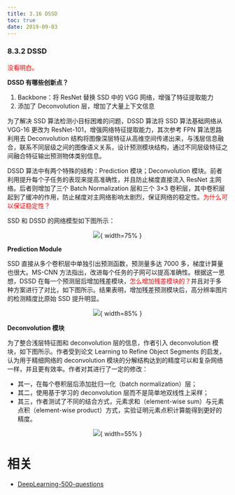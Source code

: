 ```yaml
---
title: 3.16 DSSD
toc: true
date: 2019-09-03
---
```


### 8.3.2 DSSD

<span style="color:red;">没看明白。</span>

**DSSD 有哪些创新点？**

1. Backbone：将 ResNet 替换 SSD 中的 VGG 网络，增强了特征提取能力
2. 添加了 Deconvolution 层，增加了大量上下文信息

为了解决 SSD 算法检测小目标困难的问题，DSSD 算法将 SSD 算法基础网络从 VGG-16 更改为 ResNet-101，增强网络特征提取能力，其次参考 FPN 算法思路利用去 Deconvolution 结构将图像深层特征从高维空间传递出来，与浅层信息融合，联系不同层级之间的图像语义关系，设计预测模块结构，通过不同层级特征之间融合特征输出预测物体类别信息。

DSSD 算法中有两个特殊的结构：Prediction 模块；Deconvolution 模块。前者利用提升每个子任务的表现来提高准确性，并且防止梯度直接流入 ResNet 主网络。后者则增加了三个 Batch Normalization 层和三个 3×3 卷积层，其中卷积层起到了缓冲的作用，防止梯度对主网络影响太剧烈，保证网络的稳定性。<span style="color:red;">为什么可以保证稳定性？</span>

SSD 和 DSSD 的网络模型如下图所示：

<center>

![](http://images.iterate.site/blog/image/20190722/2FF4nRLszKPv.png?imageslim){ width=75% }

</center>


**Prediction Module**

SSD 直接从多个卷积层中单独引出预测函数，预测量多达 7000 多，梯度计算量也很大。MS-CNN 方法指出，改进每个任务的子网可以提高准确性。根据这一思想，DSSD 在每一个预测层后增加残差模块，<span style="color:red;">怎么增加残差模块的？</span>并且对于多种方案进行了对比，如下图所示。结果表明，增加残差预测模块后，高分辨率图片的检测精度比原始 SSD 提升明显。

<center>

![](http://images.iterate.site/blog/image/20190722/4pPFol3Xs7wJ.png?imageslim){ width=85% }

</center>


**Deconvolution 模块**

为了整合浅层特征图和 deconvolution 层的信息，作者引入 deconvolution 模块，如下图所示。作者受到论文 Learning to Refine Object Segments 的启发，认为用于精细网络的 deconvolution 模块的分解结构达到的精度可以和复杂网络一样，并且更有效率。作者对其进行了一定的修改：

- 其一，在每个卷积层后添加批归一化（batch normalization）层；
- 其二，使用基于学习的 deconvolution 层而不是简单地双线性上采样；
- 其三，作者测试了不同的结合方式，元素求和（element-wise sum）与元素点积（element-wise product）方式，实验证明元素点积计算能得到更好的精度。

<center>

![](http://images.iterate.site/blog/image/20190722/k9IyC0vT0yBm.png?imageslim){ width=55% }

</center>






# 相关

- [DeepLearning-500-questions](https://github.com/scutan90/DeepLearning-500-questions)
